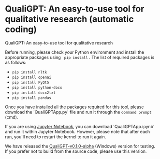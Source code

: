 # **QualiGPT: An easy-to-use tool for qualitative research (automatic coding)**
QualiGPT: An easy-to-use tool for qualitative research

Before running, please check your Python environment and install the appropriate packages using  ` pip install` .
The list of required packages is as follows:
- `pip install nltk` 
- `pip install openai`
- `pip install PyQt5`
- `pip install python-docx`
- `pip install docx2txt`
- `pip install pandas`  

Once you have installed all the packages required for this tool, please download the 'QualiGPTApp.py' file and run it through the `command prompt` (cmd).

If you are using [Jupyter Notebook](https://jupyter.org/), you can download 'QualiGPTApp.ipynb' and run it within Jupyter Notebook. However, please note that after each run, you'll need to restart the kernel to run it again.

We have released the [QualiGPT-v0.1.0-alpha](https://github.com/KindOPSTAR/QualiGPT/releases) (Windows) version for testing. If you prefer not to build from the source code, please use this version.


